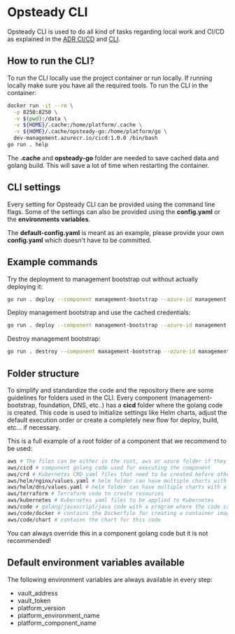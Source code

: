 # Opsteady CLI

Opsteady CLI is used to do all kind of tasks regarding local work and CI/CD as explained in the [ADR CI/CD](../adr/0012-ci-cd.md) and [CLI](../adr/0016-cli.md).

## How to run the CLI?

To run the CLI locally use the project container or run locally. If running locally make sure you have all the required tools. To run the CLI in the container:

```bash
docker run -it --rm \
  -p 8250:8250 \
  -v $(pwd):/data \
  -v ${HOME}/.cache:/home/platform/.cache \
  -v ${HOME}/.cache/opsteady-go:/home/platform/go \
  dev-management.azurecr.io/cicd:1.0.0 /bin/bash
go run . help
```

The **.cache** and **opsteady-go** folder are needed to save cached data and golang build. This will save a lot of time when restarting the container.

## CLI settings

Every setting for Opsteady CLI can be provided using the command line flags. Some of the settings can also be provided using the **config.yaml** or the **environments variables**.

The **default-config.yaml** is meant as an example, please provide your own **config.yaml** which doesn't have to be committed.

## Example commands

Try the deployment to management bootstrap out without actually deploying it:

```bash
go run . deploy --component management-bootstrap --azure-id management --dry-run
```

Deploy management bootstrap and use the cached credentials:

```bash
go run . deploy --component management-bootstrap --azure-id management --cache
```

Destroy management bootstrap:

```bash
go run . destroy --component management-bootstrap --azure-id management
```

## Folder structure

To simplify and standardize the code and the repository there are some guidelines for folders used in the CLI. Every component (management-bootstrap, foundation, DNS, etc..) has a **cicd** folder where the golang code is created. This code is used to initialize settings like Helm charts, adjust the default execution order or create a completely new flow for deploy, build, etc... if necessary.

This is a full example of a root folder of a component that we recommend to be used:

```bash
aws # The files can be either in the root, aws or azure folder if they differ in config
aws/cicd # component golang code used for executing the component
aws/crd # Kubernetes CRD yaml files that need to be created before other steps
aws/helm/nginx/values.yaml # helm folder can have multiple charts with a values.yaml file
aws/helm/dns/values.yaml # helm folder can have multiple charts with a values.yaml file
aws/terraform # Terraform code to create resources
aws/kubernetes # Kubernetes yaml files to be applied to Kubernetes
aws/code # golang/javascript/java code with a program where the code can be any name
aws/code/docker # contains the Dockerfile for creating a container image
aws/code/chart # contains the chart for this code
```

You can always override this in a component golang code but it is not recommended!

## Default environment variables available

The following environment variables are always available in every step:

- vault_address
- vault_token
- platform_version
- platform_environment_name
- platform_component_name
